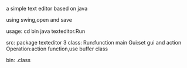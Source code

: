 a simple text editor based on java

using swing,open and save 

usage:
    cd bin
    java texteditor.Run


src:
    package texteditor
    3 class:
    Run:function main
    Gui:set gui and action
    Operation:action function,use buffer class

bin:
    .class
